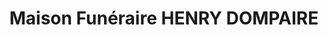 ---
title: "Maison Funéraire HENRY DOMPAIRE"
url: /dompaire/maison-funeraire-henry-dompaire/
shop: Bestattungen
---